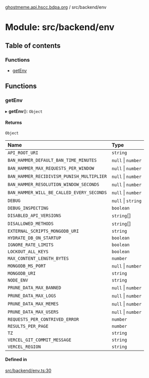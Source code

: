 [ghostmeme.api.hscc.bdpa.org](../README.md) / src/backend/env

# Module: src/backend/env

## Table of contents

### Functions

- [getEnv](src_backend_env.md#getenv)

## Functions

### getEnv

▸ **getEnv**(): `Object`

#### Returns

`Object`

| Name | Type |
| :------ | :------ |
| `API_ROOT_URI` | `string` |
| `BAN_HAMMER_DEFAULT_BAN_TIME_MINUTES` | ``null`` \| `number` |
| `BAN_HAMMER_MAX_REQUESTS_PER_WINDOW` | ``null`` \| `number` |
| `BAN_HAMMER_RECIDIVISM_PUNISH_MULTIPLIER` | ``null`` \| `number` |
| `BAN_HAMMER_RESOLUTION_WINDOW_SECONDS` | ``null`` \| `number` |
| `BAN_HAMMER_WILL_BE_CALLED_EVERY_SECONDS` | ``null`` \| `number` |
| `DEBUG` | ``null`` \| `string` |
| `DEBUG_INSPECTING` | `boolean` |
| `DISABLED_API_VERSIONS` | `string`[] |
| `DISALLOWED_METHODS` | `string`[] |
| `EXTERNAL_SCRIPTS_MONGODB_URI` | `string` |
| `HYDRATE_DB_ON_STARTUP` | `boolean` |
| `IGNORE_RATE_LIMITS` | `boolean` |
| `LOCKOUT_ALL_KEYS` | `boolean` |
| `MAX_CONTENT_LENGTH_BYTES` | `number` |
| `MONGODB_MS_PORT` | ``null`` \| `number` |
| `MONGODB_URI` | `string` |
| `NODE_ENV` | `string` |
| `PRUNE_DATA_MAX_BANNED` | ``null`` \| `number` |
| `PRUNE_DATA_MAX_LOGS` | ``null`` \| `number` |
| `PRUNE_DATA_MAX_MEMES` | ``null`` \| `number` |
| `PRUNE_DATA_MAX_USERS` | ``null`` \| `number` |
| `REQUESTS_PER_CONTRIVED_ERROR` | `number` |
| `RESULTS_PER_PAGE` | `number` |
| `TZ` | `string` |
| `VERCEL_GIT_COMMIT_MESSAGE` | `string` |
| `VERCEL_REGION` | `string` |

#### Defined in

[src/backend/env.ts:30](https://github.com/nhscc/ghostmeme.api.hscc.bdpa.org/blob/40f330c/src/backend/env.ts#L30)
